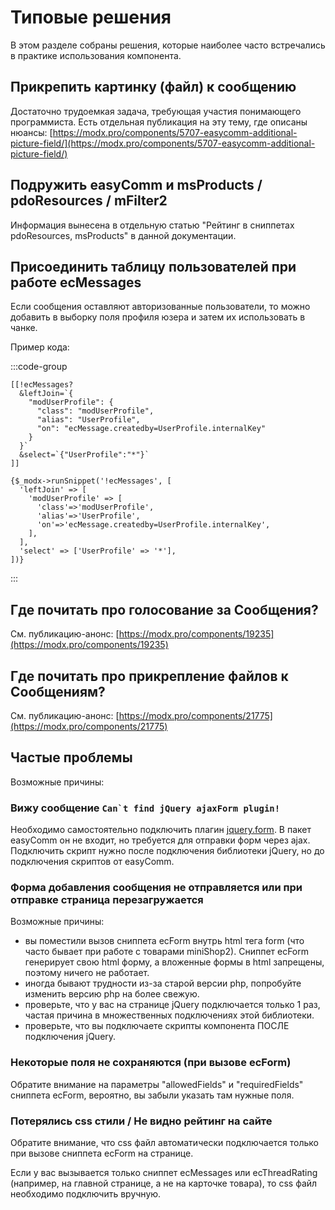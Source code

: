 # Типовые решения

В этом разделе собраны решения, которые наиболее часто встречались в практике использования компонента.

## Прикрепить картинку (файл) к сообщению

Достаточно трудоемкая задача, требующая участия понимающего программиста.
Есть отдельная публикация на эту тему, где описаны нюансы: [https://modx.pro/components/5707-easycomm-additional-picture-field/](https://modx.pro/components/5707-easycomm-additional-picture-field/)

## Подружить easyComm и msProducts / pdoResources / mFilter2

Информация вынесена в отдельную статью "Рейтинг в сниппетах pdoResources, msProducts" в данной документации.

## Присоединить таблицу пользователей при работе ecMessages

Если сообщения оставляют авторизованные пользователи, то можно добавить в выборку поля профиля юзера и затем их использовать в чанке.

Пример кода:

:::code-group

```modx
[[!ecMessages?
  &leftJoin=`{
    "modUserProfile": {
      "class": "modUserProfile",
      "alias": "UserProfile",
      "on": "ecMessage.createdby=UserProfile.internalKey"
    }
  }`
  &select=`{"UserProfile":"*"}`
]]
```

```fenom
{$_modx->runSnippet('!ecMessages', [
  'leftJoin' => [
    'modUserProfile' => [
      'class'=>'modUserProfile',
      'alias'=>'UserProfile',
      'on'=>'ecMessage.createdby=UserProfile.internalKey',
    ],
  ],
  'select' => ['UserProfile' => '*'],
])}
```

:::

## Где почитать про голосование за Сообщения?

См. публикацию-анонс: [https://modx.pro/components/19235](https://modx.pro/components/19235)

## Где почитать про прикрепление файлов к Сообщениям?

См. публикацию-анонс: [https://modx.pro/components/21775](https://modx.pro/components/21775)

## Частые проблемы

Возможные причины:

### Вижу сообщение ``Can`t find jQuery ajaxForm plugin!``

Необходимо самостоятельно подключить плагин [jquery.form](http://malsup.com/jquery/form/). В пакет easyComm он не входит, но требуется для отправки форм через ajax. Подключить скрипт нужно после подключения библиотеки jQuery, но до подключения скриптов от easyComm.

### Форма добавления сообщения не отправляется или при отправке страница перезагружается

Возможные причины:

- вы поместили вызов сниппета ecForm внутрь html тега form (что часто бывает при работе с товарами miniShop2). Сниппет ecForm генерирует свою html форму, а вложенные формы в html запрещены, поэтому ничего не работает.
- иногда бывают трудности из-за старой версии php, попробуйте изменить версию php на более свежую.
- проверьте, что у вас на странице jQuery подключается только 1 раз, частая причина в множественных подключениях этой библиотеки.
- проверьте, что вы подключаете скрипты компонента ПОСЛЕ подключения jQuery.

### Некоторые поля не сохраняются (при вызове ecForm)

Обратите внимание на параметры "allowedFields" и "requiredFields" сниппета ecForm, вероятно, вы забыли указать там нужные поля.

### Потерялись css стили / Не видно рейтинг на сайте

Обратите внимание, что css файл автоматически подключается только при вызове сниппета ecForm на странице.

Если у вас вызывается только сниппет ecMessages или ecThreadRating (например, на главной странице, а не на карточке товара), то css файл необходимо подключить вручную.
